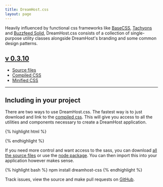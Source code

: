 ```yaml
---
title: DreamHost.css
layout: page
---
```


<div class="u-clearfix m-bottom-2">
	<div class="g-3_4__m">
		<p class="t-4">Heavily influenced by functional css frameworks like <a class="t-4" href="http://basscss.com/">BaseCSS</a>, <a class="t-4" href="http://tachyons.io">Tachyons</a> and <a class="t-4" href="http://solid.buzzfeed.com">Buzzfeed Solid</a>, DreamHost.css consists of a collection of single-purpose utility classes alongside DreamHost's branding and some common design patterns.</p>
	</div>
	<div class="g-1_4__m p bg-c-g100">
		<h2 class="m-bottom-3"><a class="t-4" href="https://github.com/dreamhost/dreamhost.css">v 0.3.10</a></h2>
		<ul class="List List--small-bold">
			<li><a href="https://github.com/dreamhost/dreamhost.css">Source files</a></li> <!-- this should be a github release -->
			<li><a href="https://github.com/dreamhost/dreamhost.css/blob/master/dist/latest/dreamhost.css">Compiled CSS</a></li>
			<li><a href="https://github.com/dreamhost/dreamhost.css/blob/master/dist/latest/dreamhost.min.css">Minified CSS</a></li>
		</ul>
	</div>
</div>

<hr />

<h2 class="m-bottom-4">Including in your project</h2>
<p>There are two ways to use DreamHost.css. The fastest way is to just download and link to the <a href="https://github.com/dreamhost/dreamhost.css/blob/master/dist/latest/dreamhost.min.css" target="_blank">compiled css</a>. This will give you access to all the utilities and components necessary to create a DreamHost application.</p>

{% highlight html %}
<link rel="stylesheet" type="text/css" href="dreamhost.min.css">
{% endhighlight %}

<p>If you need more control and want access to the sass, you can download <a href="https://github.com/dreamhost/dreamhost.css" target="_blank">all the source files</a> or use the <a href="http://npmjs.com/package/dreamhost-css" target="_blank">node package</a>. You can then import this into your application however makes sense.</p>

{% highlight bash %}
npm install dreamhost-css
{% endhighlight %}

<p class="m-bottom-0 t-style-italic">Track issues, view the source and make pull requests on <a href="https://github.com/dreamhost/dreamhost.css" target="_blank">GitHub</a>.</p>

